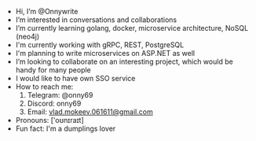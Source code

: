 - Hi, I’m @Onnywrite
- I’m interested in conversations and collaborations
- I’m currently learning golang, docker, microservice architecture, NoSQL (neo4j)
- I'm currently working with gRPC, REST, PostgreSQL
- I'm planning to write microservices on ASP.NET as well
- I’m looking to collaborate on an interesting project, which would be handy for many people
- I would like to have own SSO service
- How to reach me:
  1. Telegram: @onny69
  2. Discord: onny69
  3. Email: vlad.mokeev.061611@gmail.com
- Pronouns: ['oʊnɪraɪt]
- Fun fact: I'm a dumplings lover

